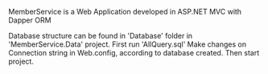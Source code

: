 MemberService is a Web Application developed in ASP.NET MVC with Dapper ORM

Database structure can be found in 'Database' folder in 'MemberService.Data' project.
First run 'AllQuery.sql'
Make changes on Connection string in Web.config, according to database created.
Then start project.